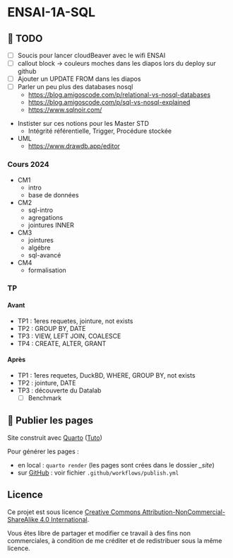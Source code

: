# ENSAI-1A-SQL

## :construction: TODO

- [ ] Soucis pour lancer cloudBeaver avec le wifi ENSAI
- [ ] callout block -> couleurs moches dans les diapos lors du deploy sur github
- [ ] Ajouter un UPDATE FROM dans les diapos
- [ ] Parler un peu plus des databases nosql 
  - https://blog.amigoscode.com/p/relational-vs-nosql-databases
  - https://blog.amigoscode.com/p/sql-vs-nosql-explained
  - https://www.sqlnoir.com/
- Instister sur ces notions pour les Master STD
  - Intégrité référentielle, Trigger, Procédure stockée
- UML
  - https://www.drawdb.app/editor

### Cours 2024

- CM1
  - intro
  - base de données
- CM2
  - sql-intro
  - agregations
  - jointures INNER
- CM3
  - jointures
  - algébre
  - sql-avancé
- CM4
  - formalisation

### TP

#### Avant

- TP1 : 1eres requetes, jointure, not exists
- TP2 : GROUP BY, DATE
- TP3 : VIEW, LEFT JOIN, COALESCE
- TP4 : CREATE, ALTER, GRANT

#### Après

- TP1 : 1eres requetes, DuckBD, WHERE, GROUP BY, not exists
- TP2 : jointure, DATE
- TP3 : découverte du Datalab
  - [ ] Benchmark

## :rocket: Publier les pages

Site construit avec [Quarto](https://quarto.org/) ([Tuto](https://ludo2ne.github.io/Quarto-tuto/))

Pour générer les pages :

- en local : `quarto render` (les pages sont crées dans le dossier *_site*)
- sur [GitHub](https://ludo2ne.github.io/ENSAI-1A-SQL) : voir fichier `.github/workflows/publish.yml`

## Licence

Ce projet est sous licence [Creative Commons Attribution-NonCommercial-ShareAlike 4.0 International](https://creativecommons.org/licenses/by-nc-sa/4.0/).

Vous êtes libre de partager et modifier ce travail à des fins non commerciales, à condition de me créditer et de redistribuer sous la même licence.
